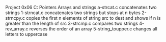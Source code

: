 Project 0x06 C: Pointers Arrays and strings
a-strcat.c concatenates two strings
1-strncat.c concatenates two strings but stops at n bytes
2-strncpy.c copies the first n elements of string src to dest and shows if n is greater than the length of src
3-strcmp.c compares two strings
4-rev_array.c reverses the order of an array
5-string_toupper.c changes all letters to uppercase
